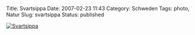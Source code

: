 Title: Svartsippa
Date: 2007-02-23 11:43
Category: Schweden
Tags: photo, Natur
Slug: svartsippa
Status: published

[![Svartsippa](/pic/svartsippa_s.jpg "Svartsippa")](/pic/svartsippa_l.jpg)

